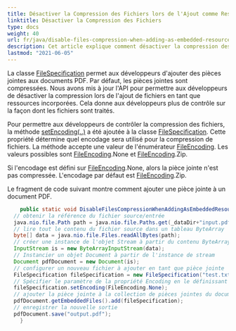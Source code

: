 ```yaml
---
title: Désactiver la Compression des Fichiers lors de l'Ajout comme Ressources Incorporées
linktitle: Désactiver la Compression des Fichiers
type: docs
weight: 40
url: fr/java/disable-files-compression-when-adding-as-embedded-resources/
description: Cet article explique comment désactiver la compression des fichiers lors de l'ajout comme ressources incorporées
lastmod: "2021-06-05"
---
```


La classe [FileSpecification](https://reference.aspose.com/pdf/java/com.aspose.pdf/FileSpecification) permet aux développeurs d'ajouter des pièces jointes aux documents PDF. Par défaut, les pièces jointes sont compressées. Nous avons mis à jour l'API pour permettre aux développeurs de désactiver la compression lors de l'ajout de fichiers en tant que ressources incorporées. Cela donne aux développeurs plus de contrôle sur la façon dont les fichiers sont traités.

Pour permettre aux développeurs de contrôler la compression des fichiers, la méthode [setEncoding(..)](https://reference.aspose.com/pdf/java/com.aspose.pdf/FileSpecification#setEncoding-int-) a été ajoutée à la classe [FileSpecification](https://reference.aspose.com/pdf/java/com.aspose.pdf/FileSpecification).
 Cette propriété détermine quel encodage sera utilisé pour la compression de fichiers. La méthode accepte une valeur de l'énumérateur [FileEncoding](https://reference.aspose.com/pdf/java/com.aspose.pdf/FileEncoding). Les valeurs possibles sont [FileEncoding](https://reference.aspose.com/pdf/java/com.aspose.pdf/FileEncoding).None et [FileEncoding](https://reference.aspose.com/pdf/java/com.aspose.pdf/FileEncoding).Zip.

Si l'encodage est défini sur [FileEncoding](https://reference.aspose.com/pdf/java/com.aspose.pdf/FileEncoding).None, alors la pièce jointe n'est pas compressée. L'encodage par défaut est [FileEncoding](https://reference.aspose.com/pdf/java/com.aspose.pdf/FileEncoding).Zip.

Le fragment de code suivant montre comment ajouter une pièce jointe à un document PDF.

```java
    public static void DisableFilesCompressionWhenAddingAsEmbeddedResources() throws IOException{
  // obtenir la référence du fichier source/entrée
  java.nio.file.Path path = java.nio.file.Paths.get(_dataDir+"input.pdf");
  // lire tout le contenu du fichier source dans un tableau ByteArray
  byte[] data = java.nio.file.Files.readAllBytes(path);
  // créer une instance de l'objet Stream à partir du contenu ByteArray
  InputStream is = new ByteArrayInputStream(data);
  // Instancier un objet Document à partir de l'instance de stream
  Document pdfDocument = new Document(is);
  // configurer un nouveau fichier à ajouter en tant que pièce jointe
  FileSpecification fileSpecification = new FileSpecification("test.txt", "Fichier texte exemple");
  // Spécifier le paramètre de la propriété Encoding en le définissant sur FileEncoding.None
  fileSpecification.setEncoding(FileEncoding.None);
  // ajouter la pièce jointe à la collection de pièces jointes du document
  pdfDocument.getEmbeddedFiles().add(fileSpecification);
  // enregistrer la nouvelle sortie
  pdfDocument.save("output.pdf");
    }
```